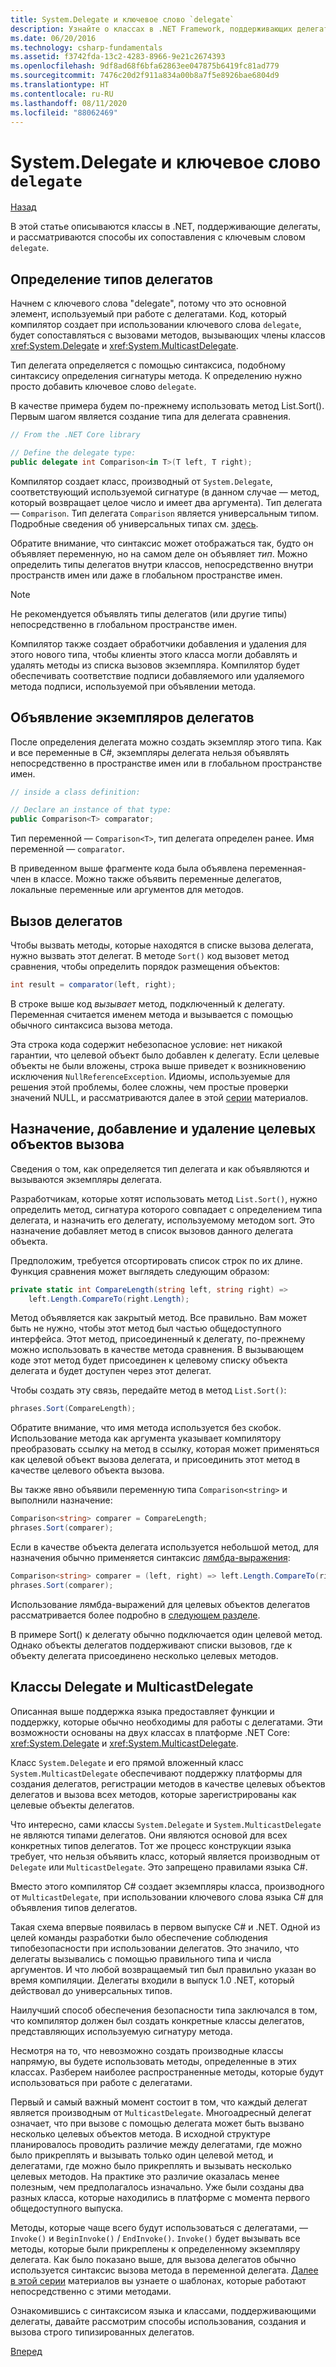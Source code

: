 ```yaml
---
title: System.Delegate и ключевое слово `delegate`
description: Узнайте о классах в .NET Framework, поддерживающих делегаты, а также о способе их сопоставления с ключевым словом delegate.
ms.date: 06/20/2016
ms.technology: csharp-fundamentals
ms.assetid: f3742fda-13c2-4283-8966-9e21c2674393
ms.openlocfilehash: 9df8ad68f6bfa62863ee047875b6419fc81ad779
ms.sourcegitcommit: 7476c20d2f911a834a00b8a7f5e8926bae6804d9
ms.translationtype: HT
ms.contentlocale: ru-RU
ms.lasthandoff: 08/11/2020
ms.locfileid: "88062469"
---
```

# <a name="systemdelegate-and-the-delegate-keyword"></a>System.Delegate и ключевое слово `delegate`

[Назад](delegates-overview.md)

В этой статье описываются классы в .NET, поддерживающие делегаты, и рассматриваются способы их сопоставления с ключевым словом `delegate`.

## <a name="define-delegate-types"></a>Определение типов делегатов

Начнем с ключевого слова "delegate", потому что это основной элемент, используемый при работе с делегатами. Код, который компилятор создает при использовании ключевого слова `delegate`, будет сопоставляться с вызовами методов, вызывающих члены классов <xref:System.Delegate> и <xref:System.MulticastDelegate>.

Тип делегата определяется с помощью синтаксиса, подобному синтаксису определения сигнатуры метода. К определению нужно просто добавить ключевое слово `delegate`.

В качестве примера будем по-прежнему использовать метод List.Sort(). Первым шагом является создание типа для делегата сравнения.

```csharp
// From the .NET Core library

// Define the delegate type:
public delegate int Comparison<in T>(T left, T right);
```

Компилятор создает класс, производный от `System.Delegate`, соответствующий используемой сигнатуре (в данном случае — метод, который возвращает целое число и имеет два аргумента). Тип делегата — `Comparison`. Тип делегата `Comparison` является универсальным типом. Подробные сведения об универсальных типах см. [здесь](programming-guide/generics/index.md).

Обратите внимание, что синтаксис может отображаться так, будто он объявляет переменную, но на самом деле он объявляет *тип*. Можно определить типы делегатов внутри классов, непосредственно внутри пространств имен или даже в глобальном пространстве имен.

> [!NOTE]
> Не рекомендуется объявлять типы делегатов (или другие типы) непосредственно в глобальном пространстве имен.

Компилятор также создает обработчики добавления и удаления для этого нового типа, чтобы клиенты этого класса могли добавлять и удалять методы из списка вызовов экземпляра. Компилятор будет обеспечивать соответствие подписи добавляемого или удаляемого метода подписи, используемой при объявлении метода.

## <a name="declare-instances-of-delegates"></a>Объявление экземпляров делегатов

После определения делегата можно создать экземпляр этого типа.
Как и все переменные в C#, экземпляры делегата нельзя объявлять непосредственно в пространстве имен или в глобальном пространстве имен.

```csharp
// inside a class definition:

// Declare an instance of that type:
public Comparison<T> comparator;
```

Тип переменной — `Comparison<T>`, тип делегата определен ранее. Имя переменной — `comparator`.

 В приведенном выше фрагменте кода была объявлена переменная-член в классе. Можно также объявить переменные делегатов, локальные переменные или аргументов для методов.

## <a name="invoke-delegates"></a>Вызов делегатов

Чтобы вызвать методы, которые находятся в списке вызова делегата, нужно вызвать этот делегат. В методе `Sort()` код вызовет метод сравнения, чтобы определить порядок размещения объектов:

```csharp
int result = comparator(left, right);
```

В строке выше код *вызывает* метод, подключенный к делегату.
Переменная считается именем метода и вызывается с помощью обычного синтаксиса вызова метода.

Эта строка кода содержит небезопасное условие: нет никакой гарантии, что целевой объект было добавлен к делегату. Если целевые объекты не были вложены, строка выше приведет к возникновению исключения `NullReferenceException`. Идиомы, используемые для решения этой проблемы, более сложны, чем простые проверки значений NULL, и рассматриваются далее в этой [серии](delegates-patterns.md) материалов.

## <a name="assign-add-and-remove-invocation-targets"></a>Назначение, добавление и удаление целевых объектов вызова

Сведения о том, как определяется тип делегата и как объявляются и вызываются экземпляры делегата.

Разработчикам, которые хотят использовать метод `List.Sort()`, нужно определить метод, сигнатура которого совпадает с определением типа делегата, и назначить его делегату, используемому методом sort. Это назначение добавляет метод в список вызовов данного делегата объекта.

Предположим, требуется отсортировать список строк по их длине. Функция сравнения может выглядеть следующим образом:

```csharp
private static int CompareLength(string left, string right) =>
    left.Length.CompareTo(right.Length);
```

Метод объявляется как закрытый метод. Все правильно. Вам может быть не нужно, чтобы этот метод был частью общедоступного интерфейса. Этот метод, присоединенный к делегату, по-прежнему можно использовать в качестве метода сравнения. В вызывающем коде этот метод будет присоединен к целевому списку объекта делегата и будет доступен через этот делегат.

Чтобы создать эту связь, передайте метод в метод `List.Sort()`:

```csharp
phrases.Sort(CompareLength);
```

Обратите внимание, что имя метода используется без скобок. Использование метода как аргумента указывает компилятору преобразовать ссылку на метод в ссылку, которая может применяться как целевой объект вызова делегата, и присоединить этот метод в качестве целевого объекта вызова.

Вы также явно объявили переменную типа `Comparison<string>` и выполнили назначение:

```csharp
Comparison<string> comparer = CompareLength;
phrases.Sort(comparer);
```

Если в качестве объекта делегата используется небольшой метод, для назначения обычно применяется синтаксис [лямбда-выражения](language-reference/operators/lambda-expressions.md):

```csharp
Comparison<string> comparer = (left, right) => left.Length.CompareTo(right.Length);
phrases.Sort(comparer);
```

Использование лямбда-выражений для целевых объектов делегатов рассматривается более подробно в [следующем разделе](delegates-patterns.md).

В примере Sort() к делегату обычно подключается один целевой метод. Однако объекты делегатов поддерживают списки вызовов, где к объекту делегата присоединено несколько целевых методов.

## <a name="delegate-and-multicastdelegate-classes"></a>Классы Delegate и MulticastDelegate

Описанная выше поддержка языка предоставляет функции и поддержку, которые обычно необходимы для работы с делегатами. Эти возможности основаны на двух классах в платформе .NET Core: <xref:System.Delegate> и <xref:System.MulticastDelegate>.

Класс `System.Delegate` и его прямой вложенный класс `System.MulticastDelegate` обеспечивают поддержку платформы для создания делегатов, регистрации методов в качестве целевых объектов делегатов и вызова всех методов, которые зарегистрированы как целевые объекты делегатов.

Что интересно, сами классы `System.Delegate` и `System.MulticastDelegate` не являются типами делегатов. Они являются основой для всех конкретных типов делегатов. Тот же процесс конструкции языка требует, что нельзя объявить класс, который является производным от `Delegate` или `MulticastDelegate`. Это запрещено правилами языка C#.

Вместо этого компилятор C# создает экземпляры класса, производного от `MulticastDelegate`, при использовании ключевого слова языка C# для объявления типов делегатов.

Такая схема впервые появилась в первом выпуске C# и .NET. Одной из целей команды разработки было обеспечение соблюдения типобезопасности при использовании делегатов. Это значило, что делегаты вызывались с помощью правильного типа и числа аргументов. И что любой возвращаемый тип был правильно указан во время компиляции. Делегаты входили в выпуск 1.0 .NET, который действовал до универсальных типов.

Наилучший способ обеспечения безопасности типа заключался в том, что компилятор должен был создать конкретные классы делегатов, представляющих используемую сигнатуру метода.

Несмотря на то, что невозможно создать производные классы напрямую, вы будете использовать методы, определенные в этих классах. Разберем наиболее распространенные методы, которые будут использоваться при работе с делегатами.

Первый и самый важный момент состоит в том, что каждый делегат является производным от `MulticastDelegate`. Многоадресный делегат означает, что при вызове с помощью делегата может быть вызвано несколько целевых объектов метода. В исходной структуре планировалось проводить различие между делегатами, где можно было прикреплять и вызывать только один целевой метод, и делегатами, где можно было прикреплять и вызывать несколько целевых методов. На практике это различие оказалась менее полезным, чем предполагалось изначально. Уже были созданы два разных класса, которые находились в платформе с момента первого общедоступного выпуска.

Методы, которые чаще всего будут использоваться с делегатами, — `Invoke()` и `BeginInvoke()` / `EndInvoke()`. `Invoke()` будет вызывать все методы, которые были прикреплены к определенному экземпляру делегата. Как было показано выше, для вызова делегатов обычно используется синтаксис вызова метода в переменной делегата. [Далее в этой серии](delegates-patterns.md) материалов вы узнаете о шаблонах, которые работают непосредственно с этими методами.

Ознакомившись с синтаксисом языка и классами, поддерживающими делегаты, давайте рассмотрим способы использования, создания и вызова строго типизированных делегатов.

[Вперед](delegates-strongly-typed.md)
